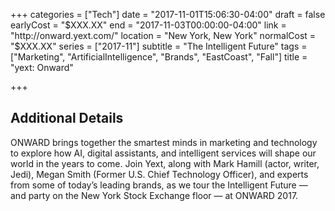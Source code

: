 +++
categories = ["Tech"]
date = "2017-11-01T15:06:30-04:00"
draft = false
earlyCost = "$XXX.XX"
end = "2017-11-03T00:00:00-04:00"
link = "http://onward.yext.com/"
location = "New York, New York"
normalCost = "$XXX.XX"
series = ["2017-11"]
subtitle = "The Intelligent Future"
tags = ["Marketing", "ArtificialIntelligence", "Brands", "EastCoast", "Fall"]
title = "yext: Onward"

+++
<!--more-->

## Additional Details

ONWARD brings together the smartest minds in marketing and technology to explore how AI, digital assistants, and intelligent services will shape our world in the years to come. Join Yext, along with Mark Hamill (actor, writer, Jedi), Megan Smith (Former U.S. Chief Technology Officer), and experts from some of today’s leading brands, as we tour the Intelligent Future — and party on the New York Stock Exchange floor — at ONWARD 2017.